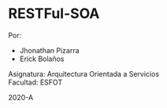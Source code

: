 # RESTFul-SOA

Por: 
* Jhonathan Pizarra
* Erick Bolaños

Asignatura: Arquitectura Orientada a Servicios\
Facultad: ESFOT

2020-A
